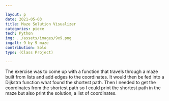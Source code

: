 ```yaml
---

layout: p
date: 2021-05-03
title: Maze Solution Visualizer
categories: piece
tech: Python
img: ../assets/images/9x9.png
imgalt: 9 by 9 maze
contribution: Solo
type: (Class Project)

---
```


The exercise was to come up with a function that travels through a maze built from lists and add edges to the coordinates. It would then be fed into a Dijkstra function what found the shortest path. Then I needed to get the coordinates from the shortest path so I could print the shortest path in the maze but also print the solution, a list of coordinates.
